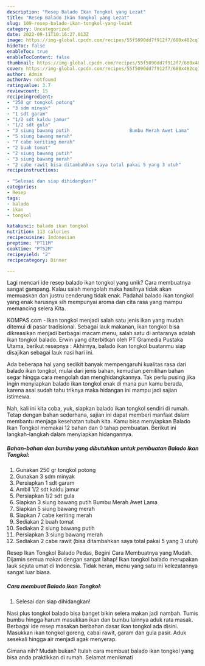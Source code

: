 ```yaml
---
description: "Resep Balado Ikan Tongkol yang Lezat"
title: "Resep Balado Ikan Tongkol yang Lezat"
slug: 109-resep-balado-ikan-tongkol-yang-lezat
category: Uncategorized
date: 2022-09-11T10:16:27.013Z
image: https://img-global.cpcdn.com/recipes/55f5090dd7f912f7/680x482cq70/balado-ikan-tongkol-foto-resep-utama.jpg
hideToc: false
enableToc: true
enableTocContent: false
thumbnail: https://img-global.cpcdn.com/recipes/55f5090dd7f912f7/680x482cq70/balado-ikan-tongkol-foto-resep-utama.jpg
cover: https://img-global.cpcdn.com/recipes/55f5090dd7f912f7/680x482cq70/balado-ikan-tongkol-foto-resep-utama.jpg
author: Admin
authorAv: notfound
ratingvalue: 3.7
reviewcount: 15
recipeingredient:
- "250 gr tongkol potong"
- "3 sdm minyak"
- "1 sdt garam"
- "1/2 sdt kaldu jamur"
- "1/2 sdt gula"
- "3 siung bawang putih                      Bumbu Merah Awet Lama"
- "5 siung bawang merah"
- "7 cabe keriting merah"
- "2 buah tomat"
- "2 siung bawang putih"
- "3 siung bawang merah"
- "2 cabe rawit bisa ditambahkan saya total pakai 5 yang 3 utuh"
recipeinstructions:

- "Selesai dan siap dihidangkan!"
categories:
- Resep
tags:
- balado
- ikan
- tongkol

katakunci: balado ikan tongkol 
nutrition: 113 calories
recipecuisine: Indonesian
preptime: "PT11M"
cooktime: "PT52M"
recipeyield: "2"
recipecategory: Dinner

---
```





Lagi mencari ide resep balado ikan tongkol yang unik? Cara membuatnya sangat gampang. Kalau salah mengolah maka hasilnya tidak akan memuaskan dan justru cenderung tidak enak. Padahal balado ikan tongkol yang enak harusnya sih mempunyai aroma dan cita rasa yang mampu memancing selera Kita.





KOMPAS.com - Ikan tongkol menjadi salah satu jenis ikan yang mudah ditemui di pasar tradisional. Sebagai lauk makanan, ikan tongkol bisa dikreasikan menjadi berbagai macam menu, salah satu di antaranya adalah ikan tongkol balado. Erwin yang diterbitkan oleh PT Gramedia Pustaka Utama, berikut resepnya : Akhirnya, balado ikan tongkol buatanmu siap disajikan sebagai lauk nasi hari ini.

Ada beberapa hal yang sedikit banyak mempengaruhi kualitas rasa dari balado ikan tongkol, mulai dari jenis bahan, kemudian pemilihan bahan segar hingga cara mengolah dan menghidangkannya. Tak perlu pusing jika ingin menyiapkan balado ikan tongkol enak di mana pun kamu berada, karena asal sudah tahu triknya maka hidangan ini mampu jadi sajian istimewa.






Nah, kali ini kita coba, yuk, siapkan balado ikan tongkol sendiri di rumah. Tetap dengan bahan sederhana, sajian ini dapat memberi manfaat dalam membantu menjaga kesehatan tubuh kita. Kamu bisa menyiapkan Balado Ikan Tongkol memakai 12 bahan dan 0 tahap pembuatan. Berikut ini langkah-langkah dalam menyiapkan hidangannya.

<!--inarticleads1-->

##### Bahan-bahan dan bumbu yang dibutuhkan untuk pembuatan Balado Ikan Tongkol:

1. Gunakan 250 gr tongkol potong
1. Gunakan 3 sdm minyak
1. Persiapkan 1 sdt garam
1. Ambil 1/2 sdt kaldu jamur
1. Persiapkan 1/2 sdt gula
1. Siapkan 3 siung bawang putih                      Bumbu Merah Awet Lama
1. Siapkan 5 siung bawang merah
1. Siapkan 7 cabe keriting merah
1. Sediakan 2 buah tomat
1. Sediakan 2 siung bawang putih
1. Persiapkan 3 siung bawang merah
1. Sediakan 2 cabe rawit (bisa ditambahkan saya total pakai 5 yang 3 utuh)


Resep Ikan Tongkol Balado Pedas, Begini Cara Membuatnya yang Mudah. Dijamin semua makan dengan sangat lahap! Ikan tongkol balado merupakan lauk sejuta umat di Indonesia. Tidak heran, menu yang satu ini kelezatannya sangat luar biasa. 

<!--inarticleads2-->

##### Cara membuat Balado Ikan Tongkol:


1. Selesai dan siap dihidangkan!

Nasi plus tongkol balado bisa banget bikin selera makan jadi nambah. Tumis bumbu hingga harum masukkan ikan dan bumbu lainnya aduk rata masak. Berbagai ide resep masakan berbahan dasar ikan tongkol ada disini. Masukkan ikan tongkol goreng, cabai rawit, garam dan gula pasir. Aduk sesekali hingga air menjadi agak menyerap. 

Gimana nih? Mudah bukan? Itulah cara membuat balado ikan tongkol yang bisa anda praktikkan di rumah. Selamat menikmati
